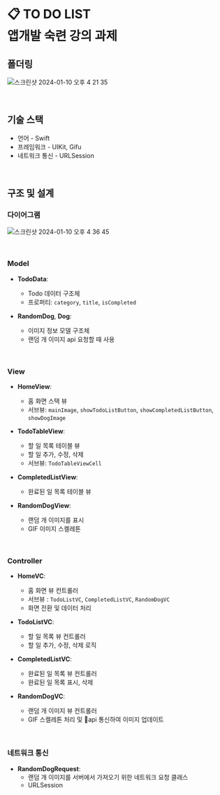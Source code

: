 # 📋 TO DO LIST <br/> 앱개발 숙련 강의 과제

<!--
## 폴더링
## UI 디자인
## 기술 스택
## 구조 및 설계
-->

## 폴더링
![스크린샷 2024-01-10 오후 4 21 35](https://github.com/yenny42/nbc_camp/assets/107637741/6088d57c-24b2-4f41-871d-89f0e2f32b78)

<br/>

## 기술 스택
- 언어 - Swift
- 프레임워크 - UIKit, Gifu
- 네트워크 통신 - URLSession

<br/>

## 구조 및 설계

### 다이어그램
![스크린샷 2024-01-10 오후 4 36 45](https://github.com/yenny42/nbc_camp/assets/107637741/b5b58165-e673-4caf-bab1-f98686af6ffc)

<br/>

### Model
- **TodoData**:
  - Todo 데이터 구조체
  - 프로퍼티: `category`, `title`, `isCompleted`

- **RandomDog**, **Dog**:
  - 이미지 정보 모델 구조체
  - 랜덤 개 이미지 api 요청할 때 사용

<br/>

### View
- **HomeView**:
  - 홈 화면 스택 뷰
  - 서브뷰: `mainImage`, `showTodoListButton`, `showCompletedListButton`, `showDogImage`

- **TodoTableView**:
  - 할 일 목록 테이블 뷰
  - 할 일 추가, 수정, 삭제
  - 서브뷰: `TodoTableViewCell`

- **CompletedListView**:
  - 완료된 일 목록 테이블 뷰

- **RandomDogView**:
  - 랜덤 개 이미지를 표시
  - GIF 이미지 스켈레톤

<br/>

### Controller
- **HomeVC**:
  - 홈 화면 뷰 컨트롤러
  - 서브뷰 : `TodoListVC`, `CompletedListVC`, `RandomDogVC`
  - 화면 전환 및 데이터 처리

- **TodoListVC**:
  - 할 일 목록 뷰 컨트롤러
  - 할 일 추가, 수정, 삭제 로직

- **CompletedListVC**:
  - 완료된 일 목록 뷰 컨트롤러
  - 완료된 일 목록 표시, 삭제

- **RandomDogVC**:
  - 랜덤 개 이미지 뷰 컨트롤러
  - GIF 스켈레톤 처리 및 api 통신하여 이미지 업데이트

<br/>

### 네트워크 통신
- **RandomDogRequest**:
  - 랜덤 개 이미지를 서버에서 가져오기 위한 네트워크 요청 클래스
  - URLSession

